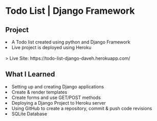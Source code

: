# Todo List | Django Framework

## Project
<li>A Todo list created using python and Django Framework</li>
<li>Live project is deployed using Heroku</li>
<br>
> Live Site: https://todo-list-django-daveh.herokuapp.com/

## What I Learned
<li>Setting up and creating Django applications</li>
<li>Create & render templates</li>
<li>Create forms and use GET/POST methods</li>
<li>Deploying a Django Project to Heroku server</li>
<li>Using GitHub to create a repository, commit & push code revisions</li>
<li>SQLite Database</li>
